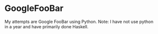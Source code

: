 # GoogleFooBar
My attempts are Google FooBar using Python. Note: I have not use python in a year and have primarily done Haskell. 
